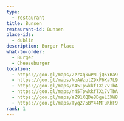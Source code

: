 ```yaml
---
type: 
  - restaurant
title: Bunsen
restaurant-id: Bunsen 
place-ids:
  - dublin 
description: Burger Place
what-to-order:
  - Burger
  - Cheeseburger
location: 
  - https://goo.gl/maps/2zrXqkwPNLjQ5YBa9
  - https://goo.gl/maps/NoAWzptZ9kF6Ka7L9
  - https://goo.gl/maps/n45TpwkkfTXi7vTbA
  - https://goo.gl/maps/n45TpwkkfTXi7vTbA
  - https://goo.gl/maps/aZ91XQDeBDgeL3XW8
  - https://goo.gl/maps/Tyq275BY44MTuKhF9
rank: 1
---
```

